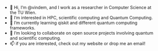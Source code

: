 - 👋 Hi, I’m @vindem, and I work as a researcher in Computer Science at the TU Wien.
- 👀 I’m interested in HPC, scientific computing and Quantum Computing.
- 🌱 I’m currently learning qiskit and different quantum computing frameworks.
- 💞️ I’m looking to collaborate on open source projects involving quantum and scientific computing.
- 📫 if you are interested, check out my website or drop me an email!

<!---
vindem/vindem is a ✨ special ✨ repository because its `README.md` (this file) appears on your GitHub profile.
You can click the Preview link to take a look at your changes.
--->
